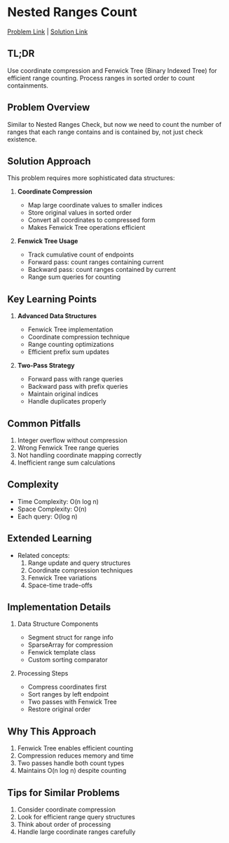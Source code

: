 # Nested Ranges Count

[Problem Link](https://cses.fi/problemset/task/2169) | [Solution Link](../../solutions/02_Sorting_and_Searching/19_2169_Nested_Ranges_Count.cpp)

## TL;DR
Use coordinate compression and Fenwick Tree (Binary Indexed Tree) for efficient range counting. Process ranges in sorted order to count containments.

## Problem Overview
Similar to Nested Ranges Check, but now we need to count the number of ranges that each range contains and is contained by, not just check existence.

## Solution Approach
This problem requires more sophisticated data structures:

1. **Coordinate Compression**
   - Map large coordinate values to smaller indices
   - Store original values in sorted order
   - Convert all coordinates to compressed form
   - Makes Fenwick Tree operations efficient

2. **Fenwick Tree Usage**
   - Track cumulative count of endpoints
   - Forward pass: count ranges containing current
   - Backward pass: count ranges contained by current
   - Range sum queries for counting

## Key Learning Points
1. **Advanced Data Structures**
   - Fenwick Tree implementation
   - Coordinate compression technique
   - Range counting optimizations
   - Efficient prefix sum updates

2. **Two-Pass Strategy**
   - Forward pass with range queries
   - Backward pass with prefix queries
   - Maintain original indices
   - Handle duplicates properly

## Common Pitfalls
1. Integer overflow without compression
2. Wrong Fenwick Tree range queries
3. Not handling coordinate mapping correctly
4. Inefficient range sum calculations

## Complexity
- Time Complexity: O(n log n)
- Space Complexity: O(n)
- Each query: O(log n)

## Extended Learning
- Related concepts:
  1. Range update and query structures
  2. Coordinate compression techniques
  3. Fenwick Tree variations
  4. Space-time trade-offs

## Implementation Details
1. Data Structure Components
   - Segment struct for range info
   - SparseArray for compression
   - Fenwick template class
   - Custom sorting comparator

2. Processing Steps
   - Compress coordinates first
   - Sort ranges by left endpoint
   - Two passes with Fenwick Tree
   - Restore original order

## Why This Approach
1. Fenwick Tree enables efficient counting
2. Compression reduces memory and time
3. Two passes handle both count types
4. Maintains O(n log n) despite counting

## Tips for Similar Problems
1. Consider coordinate compression
2. Look for efficient range query structures
3. Think about order of processing
4. Handle large coordinate ranges carefully